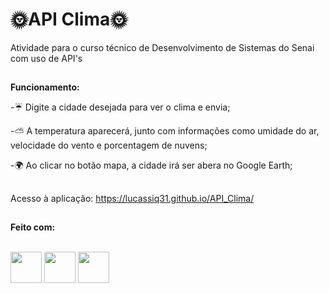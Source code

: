 # 🌞API Clima🌞
Atividade para o curso técnico de Desenvolvimento de Sistemas do Senai com uso de API's

##
<b>Funcionamento:</b>

-☔ Digite a cidade desejada para ver o clima e envia;

-⛅ A temperatura aparecerá, junto com informações como umidade do ar, velocidade do vento e porcentagem de nuvens;

-🌍 Ao clicar no botão mapa, a cidade irá ser abera no Google Earth;

##

Acesso à aplicação: https://lucassiq31.github.io/API_Clima/

##
<b>Feito com:</b>
<div style="display: inline_block"><br>
  <img width='50px' src="https://cdn.jsdelivr.net/gh/devicons/devicon@latest/icons/html5/html5-original.svg" />
  <img width='50px' src="https://cdn.jsdelivr.net/gh/devicons/devicon@latest/icons/css3/css3-original.svg" />
  <img width='50px' src="https://cdn.jsdelivr.net/gh/devicons/devicon@latest/icons/javascript/javascript-original.svg" />
</div>
